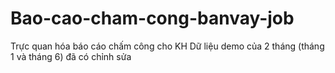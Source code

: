 # Bao-cao-cham-cong-banvay-job
Trực quan hóa báo cáo chấm công cho KH
Dữ liệu demo của 2 tháng (tháng 1 và tháng 6) đã có chỉnh sửa

